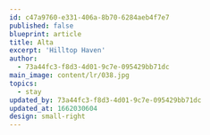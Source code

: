 ```yaml
---
id: c47a9760-e331-406a-8b70-6284aeb4f7e7
published: false
blueprint: article
title: Alta
excerpt: 'Hilltop Haven'
author:
  - 73a44fc3-f8d3-4d01-9c7e-095429bb71dc
main_image: content/lr/038.jpg
topics:
  - stay
updated_by: 73a44fc3-f8d3-4d01-9c7e-095429bb71dc
updated_at: 1662030604
design: small-right
---
```

